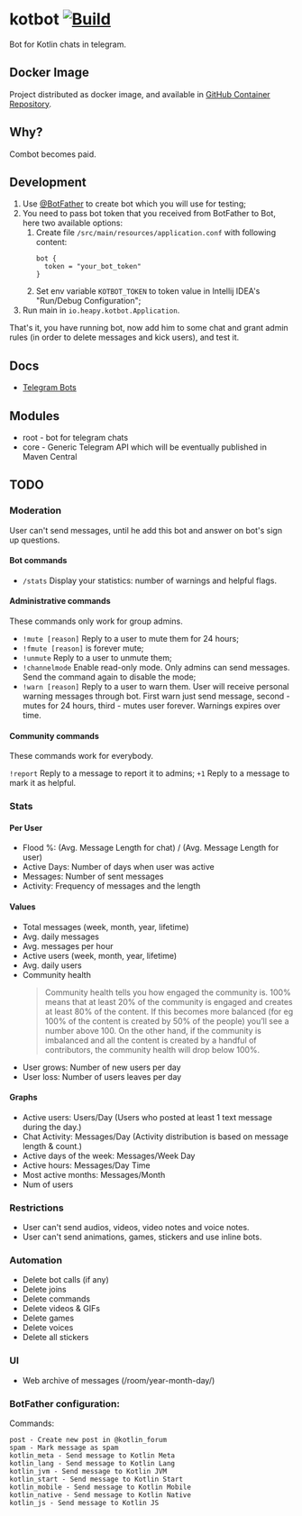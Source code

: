 # kotbot [![Build](https://github.com/Heapy/kotbot/actions/workflows/build.yml/badge.svg)](https://github.com/Heapy/kotbot/actions/workflows/build.yml)

Bot for Kotlin chats in telegram.

## Docker Image

Project distributed as docker image, and available in [GitHub Container Repository](https://github.com/Heapy/kotbot/pkgs/container/kotbot).

## Why?

Combot becomes paid.

## Development

1. Use [@BotFather](https://t.me/BotFather) to create bot which you will use for testing;
1. You need to pass bot token that you received from BotFather to Bot, here two available options:
    1. Create file `/src/main/resources/application.conf` with following content:
       ```
       bot {
         token = "your_bot_token"
       }   
       ```
    1. Set env variable `KOTBOT_TOKEN` to token value in Intellij IDEA's "Run/Debug Configuration";
1. Run main in `io.heapy.kotbot.Application`.

That's it, you have running bot, now add him to some chat and grant admin rules (in order to delete messages and kick users), and test it.

## Docs

* [Telegram Bots](https://core.telegram.org/bots)

## Modules

- root - bot for telegram chats
- core - Generic Telegram API which will be eventually published in Maven Central

## TODO

### Moderation

User can't send messages, until he add this bot and answer on bot's sign up questions.

#### Bot commands

* `/stats` Display your statistics: number of warnings and helpful flags.

#### Administrative commands

These commands only work for group admins.

* `!mute [reason]` Reply to a user to mute them for 24 hours;
* `!fmute [reason]` is forever mute;
* `!unmute` Reply to a user to unmute them;
* `!channelmode` Enable read-only mode. Only admins can send messages. Send the command again to disable the mode;
* `!warn [reason]` Reply to a user to warn them. User will receive personal warning messages through bot. First warn just send message, second - mutes for 24 hours, third - mutes user forever. Warnings expires over time.

#### Community commands

These commands work for everybody.

`!report` Reply to a message to report it to admins;
`+1` Reply to a message to mark it as helpful.

### Stats

#### Per User

* Flood %: (Avg. Message Length for chat) / (Avg. Message Length for user)
* Active Days: Number of days when user was active
* Messages: Number of sent messages
* Activity: Frequency of messages and the length

#### Values

* Total messages (week, month, year, lifetime)
* Avg. daily messages
* Avg. messages per hour 
* Active users (week, month, year, lifetime)
* Avg. daily users
* Community health
  > Community health tells you how engaged the community is. 100% means that at least 20% of the community is engaged and creates at least 80% of the content. If this becomes more balanced (for eg 100% of the content is created by 50% of the people) you’ll see a number above 100. On the other hand, if the community is imbalanced and all the content is created by a handful of contributors, the community health will drop below 100%.
* User grows: Number of new users per day
* User loss: Number of users leaves per day

#### Graphs

* Active users: Users/Day (Users who posted at least 1 text message during the day.)
* Chat Activity: Messages/Day (Activity distribution is based on message length & count.)
* Active days of the week: Messages/Week Day
* Active hours: Messages/Day Time
* Most active months: Messages/Month
* Num of users

### Restrictions

* User can't send audios, videos, video notes and voice notes.
* User can't send animations, games, stickers and use inline bots. 

### Automation

* Delete bot calls (if any)
* Delete joins
* Delete commands 
* Delete videos & GIFs
* Delete games 
* Delete voices 
* Delete all stickers

### UI

* Web archive of messages (/room/year-month-day/)


### BotFather configuration:

Commands:

```
post - Create new post in @kotlin_forum
spam - Mark message as spam
kotlin_meta - Send message to Kotlin Meta
kotlin_lang - Send message to Kotlin Lang
kotlin_jvm - Send message to Kotlin JVM
kotlin_start - Send message to Kotlin Start
kotlin_mobile - Send message to Kotlin Mobile
kotlin_native - Send message to Kotlin Native
kotlin_js - Send message to Kotlin JS
```

